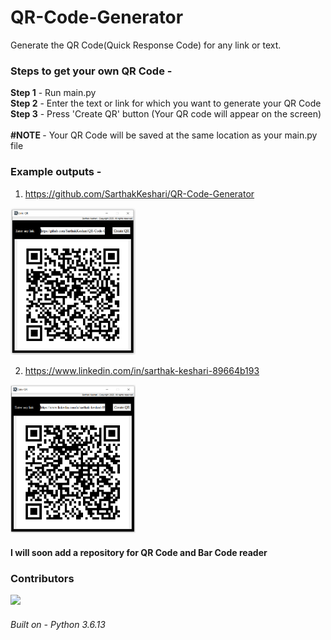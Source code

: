 # QR-Code-Generator
Generate the QR Code(Quick Response Code) for any link or text.


### Steps to get your own QR Code - 
<b>Step 1</b> - Run main.py <br>
<b>Step 2</b> - Enter the text or link for which you want to generate your QR Code <br>
<b>Step 3</b> - Press 'Create QR' button (Your QR code will appear on the screen) <br>
<br>
<b>#NOTE </b> - Your QR Code will be saved at the same location as your main.py file <br>


### Example outputs -
1) https://github.com/SarthakKeshari/QR-Code-Generator
<img width="200" src="https://github.com/SarthakKeshari/QR-Code-Generator/blob/main/Github.PNG">

2) https://www.linkedin.com/in/sarthak-keshari-89664b193
<img width="200" src="https://github.com/SarthakKeshari/QR-Code-Generator/blob/main/Linkedin.PNG">


#### I will soon add a repository for QR Code and Bar Code reader

### Contributors

[![](https://github.com/SarthakKeshari.png?size=50)](https://github.com/SarthakKeshari)


###### Built on - Python 3.6.13
